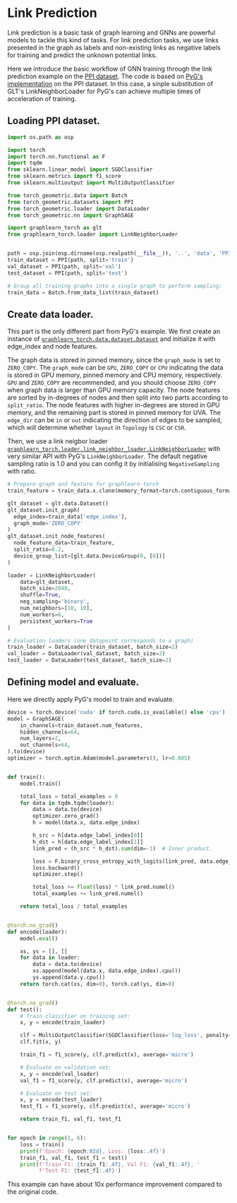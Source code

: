 # Link Prediction
Link prediction is a basic task of graph learning and GNNs are powerful models to tackle this kind of tasks. For link prediction tasks, we use links presented in the graph as labels and non-existing links as negative labels for training and predict the unknown potential links.

Here we introduce the basic workflow of GNN training through the link prediction example on the [PPI dataset](https://arxiv.org/abs/1707.04638). The code is based on [PyG's implementation](https://github.com/pyg-team/pytorch_geometric/blob/master/examples/graph_sage_unsup_ppi.py) on the PPI dataset. In this case, a sinple substitution of GLT's LinkNeighborLoader for PyG's can achieve multiple times of acceleration of training.

## Loading PPI dataset.

``` python
import os.path as osp

import torch
import torch.nn.functional as F
import tqdm
from sklearn.linear_model import SGDClassifier
from sklearn.metrics import f1_score
from sklearn.multioutput import MultiOutputClassifier

from torch_geometric.data import Batch
from torch_geometric.datasets import PPI
from torch_geometric.loader import DataLoader
from torch_geometric.nn import GraphSAGE

import graphlearn_torch as glt
from graphlearn_torch.loader import LinkNeighborLoader


path = osp.join(osp.dirname(osp.realpath(__file__)), '..', 'data', 'PPI')
train_dataset = PPI(path, split='train')
val_dataset = PPI(path, split='val')
test_dataset = PPI(path, split='test')

# Group all training graphs into a single graph to perform sampling:
train_data = Batch.from_data_list(train_dataset)
```

## Create data loader.
This part is the only different part from PyG's example.
We first create an instance of [`graphlearn_torch.data.dataset.Dataset`](graphlearn_torch.data.dataset.Dataset)
and initialize it with edge_index and node features.

The graph data is stored in pinned memory, since the `graph_mode` is set to `ZERO_COPY`.
The `graph_mode` can be `GPU`, `ZERO_COPY` or `CPU` indicating the data is
stored in GPU memory, pinned memory and CPU memory, respectively. `GPU` and `ZERO_COPY`
are recommended, and you should choose `ZERO_COPY` when graph data is larger than
GPU memory capacity.
The node features are sorted by in-degrees of nodes and then split into two parts
according to `split_ratio`. The node features with higher in-degrees are stored
in GPU memory, and the remaining part is stored in pinned memory for UVA.
The `edge_dir` can be `in` or `out` indicating the direction of edges to be sampled, 
which will determine whether `layout` in `Topology` is `CSC` or `CSR`.

Then, we use a link neigbor loader [`graphlearn_torch.loader.link_neighbor_loader.LinkNeighborLoader`](graphlearn_torch.loader.link_neighbor_loader.LinkNeighborLoader) with very similar API with PyG's `LinkNeighborLoader`. The default negative sampling ratio is 1.0 and you can config it by initialising `NegativeSampling` with ratio.

``` python
# Prepare graph and feature for graphlearn-torch
train_feature = train_data.x.clone(memory_format=torch.contiguous_format)

glt_dataset = glt.data.Dataset()
glt_dataset.init_graph(
  edge_index=train_data['edge_index'],
  graph_mode='ZERO_COPY'
)
glt_dataset.init_node_features(
  node_feature_data=train_feature,
  split_ratio=0.2,
  device_group_list=[glt.data.DeviceGroup(0, [0])]
)

loader = LinkNeighborLoader(
    data=glt_dataset,
    batch_size=2048,
    shuffle=True,
    neg_sampling='binary',
    num_neighbors=[10, 10],
    num_workers=6,
    persistent_workers=True
)

# Evaluation loaders (one datapoint corresponds to a graph)
train_loader = DataLoader(train_dataset, batch_size=2)
val_loader = DataLoader(val_dataset, batch_size=2)
test_loader = DataLoader(test_dataset, batch_size=2)

```

## Defining model and evaluate.

Here we directly apply PyG's model to train and evaluate.
``` python
device = torch.device('cuda' if torch.cuda.is_available() else 'cpu')
model = GraphSAGE(
    in_channels=train_dataset.num_features,
    hidden_channels=64,
    num_layers=2,
    out_channels=64,
).to(device)
optimizer = torch.optim.Adam(model.parameters(), lr=0.005)


def train():
    model.train()

    total_loss = total_examples = 0
    for data in tqdm.tqdm(loader):
        data = data.to(device)
        optimizer.zero_grad()
        h = model(data.x, data.edge_index)

        h_src = h[data.edge_label_index[0]]
        h_dst = h[data.edge_label_index[1]]
        link_pred = (h_src * h_dst).sum(dim=-1)  # Inner product.

        loss = F.binary_cross_entropy_with_logits(link_pred, data.edge_label)
        loss.backward()
        optimizer.step()

        total_loss += float(loss) * link_pred.numel()
        total_examples += link_pred.numel()

    return total_loss / total_examples


@torch.no_grad()
def encode(loader):
    model.eval()

    xs, ys = [], []
    for data in loader:
        data = data.to(device)
        xs.append(model(data.x, data.edge_index).cpu())
        ys.append(data.y.cpu())
    return torch.cat(xs, dim=0), torch.cat(ys, dim=0)


@torch.no_grad()
def test():
    # Train classifier on training set:
    x, y = encode(train_loader)

    clf = MultiOutputClassifier(SGDClassifier(loss='log_loss', penalty='l2'))
    clf.fit(x, y)

    train_f1 = f1_score(y, clf.predict(x), average='micro')

    # Evaluate on validation set:
    x, y = encode(val_loader)
    val_f1 = f1_score(y, clf.predict(x), average='micro')

    # Evaluate on test set:
    x, y = encode(test_loader)
    test_f1 = f1_score(y, clf.predict(x), average='micro')

    return train_f1, val_f1, test_f1


for epoch in range(1, 6):
    loss = train()
    print(f'Epoch: {epoch:02d}, Loss: {loss:.4f}')
    train_f1, val_f1, test_f1 = test()
    print(f'Train F1: {train_f1:.4f}, Val F1: {val_f1:.4f}, '
          f'Test F1: {test_f1:.4f}')

```
This example can have about 10x performance improvement compared to the original code.